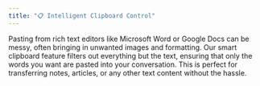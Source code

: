 ```yaml
---
title: "📋 Intelligent Clipboard Control"
---
```

Pasting from rich text editors like Microsoft Word or Google Docs can be messy, often bringing in unwanted images and formatting. Our smart clipboard feature filters out everything but the text, ensuring that only the words you want are pasted into your conversation. This is perfect for transferring notes, articles, or any other text content without the hassle.
